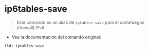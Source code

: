 # ip6tables-save

> Este comando es un alias de `iptables-save` para el cortafuegos (firewall) IPv6.

- Vea la documentación del comando original:

`tldr iptables-save`
